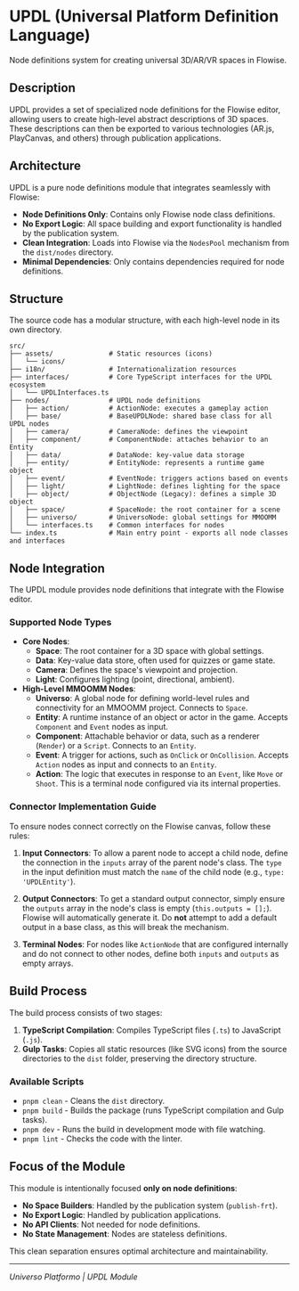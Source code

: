 # UPDL (Universal Platform Definition Language)

Node definitions system for creating universal 3D/AR/VR spaces in Flowise.

## Description

UPDL provides a set of specialized node definitions for the Flowise editor, allowing users to create high-level abstract descriptions of 3D spaces. These descriptions can then be exported to various technologies (AR.js, PlayCanvas, and others) through publication applications.

## Architecture

UPDL is a pure node definitions module that integrates seamlessly with Flowise:

-   **Node Definitions Only**: Contains only Flowise node class definitions.
-   **No Export Logic**: All space building and export functionality is handled by the publication system.
-   **Clean Integration**: Loads into Flowise via the `NodesPool` mechanism from the `dist/nodes` directory.
-   **Minimal Dependencies**: Only contains dependencies required for node definitions.

## Structure

The source code has a modular structure, with each high-level node in its own directory.

```
src/
├── assets/              # Static resources (icons)
│   └── icons/
├── i18n/                # Internationalization resources
├── interfaces/          # Core TypeScript interfaces for the UPDL ecosystem
│   └── UPDLInterfaces.ts
├── nodes/               # UPDL node definitions
│   ├── action/          # ActionNode: executes a gameplay action
│   ├── base/            # BaseUPDLNode: shared base class for all UPDL nodes
│   ├── camera/          # CameraNode: defines the viewpoint
│   ├── component/       # ComponentNode: attaches behavior to an Entity
│   ├── data/            # DataNode: key-value data storage
│   ├── entity/          # EntityNode: represents a runtime game object
│   ├── event/           # EventNode: triggers actions based on events
│   ├── light/           # LightNode: defines lighting for the space
│   ├── object/          # ObjectNode (Legacy): defines a simple 3D object
│   ├── space/           # SpaceNode: the root container for a scene
│   ├── universo/        # UniversoNode: global settings for MMOOMM
│   └── interfaces.ts    # Common interfaces for nodes
└── index.ts             # Main entry point - exports all node classes and interfaces
```

## Node Integration

The UPDL module provides node definitions that integrate with the Flowise editor.

### Supported Node Types

-   **Core Nodes**:
    -   **Space**: The root container for a 3D space with global settings.
    -   **Data**: Key-value data store, often used for quizzes or game state.
    -   **Camera**: Defines the space's viewpoint and projection.
    -   **Light**: Configures lighting (point, directional, ambient).
-   **High-Level MMOOMM Nodes**:
    -   **Universo**: A global node for defining world-level rules and connectivity for an MMOOMM project. Connects to `Space`.
    -   **Entity**: A runtime instance of an object or actor in the game. Accepts `Component` and `Event` nodes as input.
    -   **Component**: Attachable behavior or data, such as a renderer (`Render`) or a `Script`. Connects to an `Entity`.
    -   **Event**: A trigger for actions, such as `OnClick` or `OnCollision`. Accepts `Action` nodes as input and connects to an `Entity`.
    -   **Action**: The logic that executes in response to an `Event`, like `Move` or `Shoot`. This is a terminal node configured via its internal properties.

### Connector Implementation Guide

To ensure nodes connect correctly on the Flowise canvas, follow these rules:

1.  **Input Connectors**: To allow a parent node to accept a child node, define the connection in the `inputs` array of the parent node's class. The `type` in the input definition must match the `name` of the child node (e.g., `type: 'UPDLEntity'`).

2.  **Output Connectors**: To get a standard output connector, simply ensure the `outputs` array in the node's class is empty (`this.outputs = [];`). Flowise will automatically generate it. Do **not** attempt to add a default output in a base class, as this will break the mechanism.

3.  **Terminal Nodes**: For nodes like `ActionNode` that are configured internally and do not connect to other nodes, define both `inputs` and `outputs` as empty arrays.

## Build Process

The build process consists of two stages:

1.  **TypeScript Compilation**: Compiles TypeScript files (`.ts`) to JavaScript (`.js`).
2.  **Gulp Tasks**: Copies all static resources (like SVG icons) from the source directories to the `dist` folder, preserving the directory structure.

### Available Scripts

-   `pnpm clean` - Cleans the `dist` directory.
-   `pnpm build` - Builds the package (runs TypeScript compilation and Gulp tasks).
-   `pnpm dev` - Runs the build in development mode with file watching.
-   `pnpm lint` - Checks the code with the linter.

## Focus of the Module

This module is intentionally focused **only on node definitions**:

-   **No Space Builders**: Handled by the publication system (`publish-frt`).
-   **No Export Logic**: Handled by publication applications.
-   **No API Clients**: Not needed for node definitions.
-   **No State Management**: Nodes are stateless definitions.

This clean separation ensures optimal architecture and maintainability.

---

_Universo Platformo | UPDL Module_
